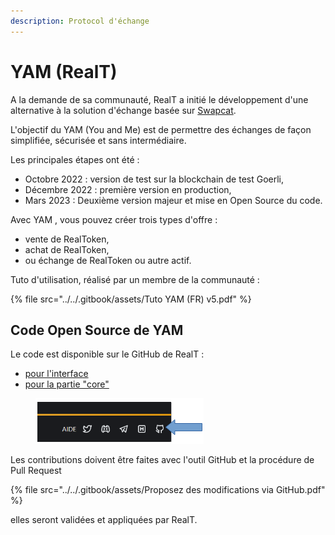 ```yaml
---
description: Protocol d'échange
---
```


# YAM (RealT)

A la demande de sa communauté, RealT a initié le développement d'une alternative à la solution d'échange basée sur [Swapcat](swapcat.md).&#x20;

L'objectif du YAM (You and Me) est de permettre des échanges de façon simplifiée, sécurisée et sans intermédiaire.

Les principales étapes ont été :&#x20;

* Octobre 2022 : version de test sur la blockchain de test Goerli,
* Décembre 2022 : première version en production,
* Mars 2023 : Deuxième version majeur et mise en Open Source du code.

Avec YAM , vous pouvez créer trois types d'offre : &#x20;

* vente de RealToken,&#x20;
* achat de  RealToken,
* ou échange de RealToken ou autre actif.

Tuto d'utilisation, réalisé par un membre de la communauté :&#x20;

{% file src="../../.gitbook/assets/Tuto YAM (FR) v5.pdf" %}

## Code Open Source de YAM

Le code est disponible sur le GitHub de RealT :&#x20;

* [pour l'interface](https://github.com/real-token/realtoken-yam-interface)
* [pour la partie "core"](https://github.com/real-token/realtoken-yam-core)

<figure><img src="../../.gitbook/assets/image (2) (1) (1) (1) (1) (1).png" alt=""><figcaption></figcaption></figure>

Les contributions doivent être faites avec l'outil GitHub et la procédure de Pull Request

{% file src="../../.gitbook/assets/Proposez des modifications via GitHub.pdf" %}

elles seront validées et appliquées par RealT.

